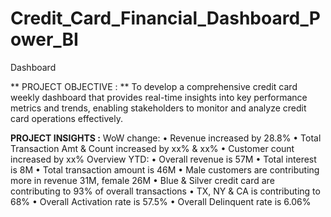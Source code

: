 # Credit_Card_Financial_Dashboard_Power_BI
Dashboard

** PROJECT OBJECTIVE : **
To develop a comprehensive credit card weekly dashboard that provides real-time insights into key performance metrics and trends, enabling stakeholders to monitor
and analyze credit card operations effectively.

**PROJECT INSIGHTS :**
WoW change: 
•	Revenue increased by 28.8%
•	Total Transaction Amt & Count increased by xx% & xx%
•	Customer count increased by xx%
Overview YTD:
•	Overall revenue is 57M
•	Total interest is 8M
•	Total transaction amount is 46M
•	Male customers are contributing more in revenue 31M, female 26M
•	Blue & Silver credit card are contributing to 93% of overall transactions
•	TX, NY & CA is contributing to 68%
•	Overall Activation rate is 57.5%
•	Overall Delinquent rate is 6.06%


